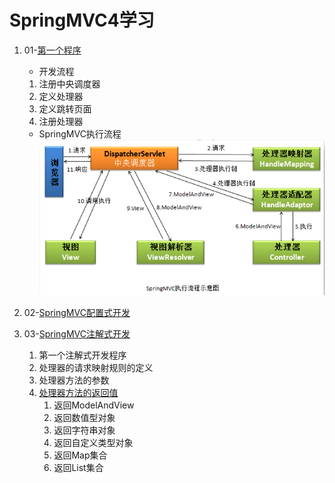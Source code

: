 # SpringMVC4学习 #
1. 01-[第一个程序](https://github.com/Zhuanglijuan/SpringMVC4/tree/master/01-primary)
	- 开发流程
	1.  注册中央调度器
	2.  定义处理器
	3.  定义跳转页面
	4.  注册处理器
	- SpringMVC执行流程
	![image](https://github.com/Zhuanglijuan/SpringMVC4/blob/master/img/1.png)

2. 02-[SpringMVC配置式开发](https://github.com/Zhuanglijuan/SpringMVC4/tree/master/02-simpleUrlHandlerMapping)
3. 03-[SpringMVC注解式开发](https://github.com/Zhuanglijuan/SpringMVC4/tree/master/03-primary-annotation)
	1. 第一个注解式开发程序
	2. 处理器的请求映射规则的定义
	3. 处理器方法的参数
	4. [处理器方法的返回值](https://github.com/Zhuanglijuan/SpringMVC4/tree/master/03-returnObject)
		1. 返回ModelAndView
		2. 返回数值型对象
		3. 返回字符串对象
		4. 返回自定义类型对象
		5. 返回Map集合
		6. 返回List集合
	